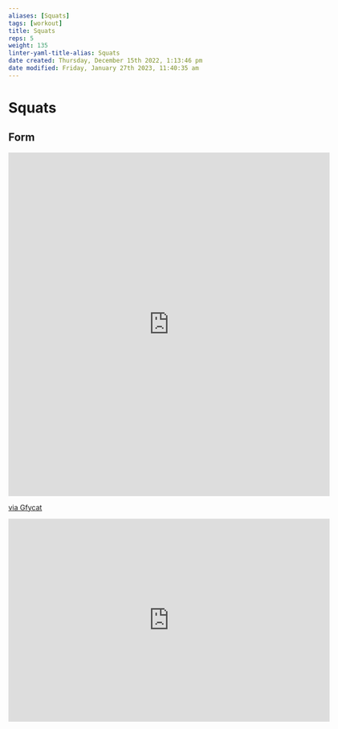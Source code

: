 ```yaml
---
aliases: [Squats]
tags: [workout]
title: Squats
reps: 5
weight: 135
linter-yaml-title-alias: Squats
date created: Thursday, December 15th 2022, 1:13:46 pm
date modified: Friday, January 27th 2023, 11:40:35 am
---
```


# Squats


## Form

<iframe src='https://gfycat.com/ifr/HonoredFondKawala' frameborder='0' scrolling='no' allowfullscreen width='640' height='684'></iframe><p> <a href="https://gfycat.com/honoredfondkawala">via Gfycat</a></p>

<iframe src='https://gfycat.com/ifr/FrayedDiligentDogwoodclubgall' frameborder='0' scrolling='no' allowfullscreen width='640' height='404'></iframe>
